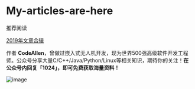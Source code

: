 # My-articles-are-here


推荐阅读

[2019年文章合辑](http://mp.weixin.qq.com/s?__biz=MzIwMzkzMzI0OA==&mid=2247484391&idx=1&sn=795830726eb111912a885f6e75db57af&chksm=96c690c8a1b119de4f33d4bd553ef401afe89d1a0e8e024a014430a63ba4de55c54ea6f3f084&scene=21#wechat_redirect)

作者 **CodeAllen**，曾做过嵌入式无人机开发，现为世界500强高级软件开发工程师。公众号分享大量C/C++/Java/Python/Linux等相关知识，期待你的关注！**在公众号内回复「1024」，即可免费获取海量资料！**



![image](https://upload-images.jianshu.io/upload_images/12856594-2a026b564f7c22f3.jpg?imageMogr2/auto-orient/strip|imageView2/2/w/258/format/webp)

